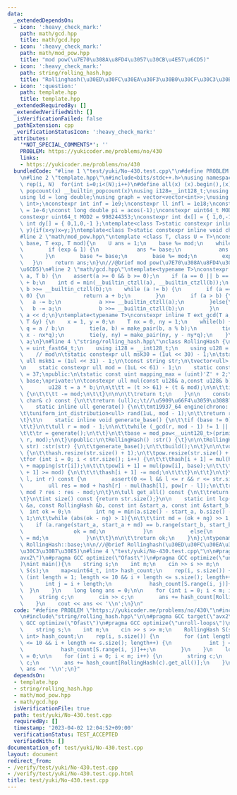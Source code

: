 ```yaml
---
data:
  _extendedDependsOn:
  - icon: ':heavy_check_mark:'
    path: math/gcd.hpp
    title: math/gcd.hpp
  - icon: ':heavy_check_mark:'
    path: math/mod_pow.hpp
    title: "mod pow(\u7E70\u308A\u8FD4\u3057\u30CB\u4E57\u6CD5)"
  - icon: ':heavy_check_mark:'
    path: string/rolling_hash.hpp
    title: "Rollinghash(\u30ED\u30FC\u30EA\u30F3\u30B0\u30CF\u30C3\u30B7\u30E5)"
  - icon: ':question:'
    path: template.hpp
    title: template.hpp
  _extendedRequiredBy: []
  _extendedVerifiedWith: []
  _isVerificationFailed: false
  _pathExtension: cpp
  _verificationStatusIcon: ':heavy_check_mark:'
  attributes:
    '*NOT_SPECIAL_COMMENTS*': ''
    PROBLEM: https://yukicoder.me/problems/no/430
    links:
    - https://yukicoder.me/problems/no/430
  bundledCode: "#line 1 \"test/yuki/No-430.test.cpp\"\n#define PROBLEM \"https://yukicoder.me/problems/no/430\"\
    \n#line 2 \"template.hpp\"\n#include<bits/stdc++.h>\nusing namespace std;\n#define\
    \ rep(i, N)  for(int i=0;i<(N);i++)\n#define all(x) (x).begin(),(x).end()\n#define\
    \ popcount(x) __builtin_popcount(x)\nusing i128=__int128_t;\nusing ll = long long;\n\
    using ld = long double;\nusing graph = vector<vector<int>>;\nusing P = pair<int,\
    \ int>;\nconstexpr int inf = 1e9;\nconstexpr ll infl = 1e18;\nconstexpr ld eps\
    \ = 1e-6;\nconst long double pi = acos(-1);\nconstexpr uint64_t MOD = 1e9 + 7;\n\
    constexpr uint64_t MOD2 = 998244353;\nconstexpr int dx[] = { 1,0,-1,0 };\nconstexpr\
    \ int dy[] = { 0,1,0,-1 };\ntemplate<class T>static constexpr inline void chmax(T&x,T\
    \ y){if(x<y)x=y;}\ntemplate<class T>static constexpr inline void chmin(T&x,T y){if(x>y)x=y;}\n\
    #line 2 \"math/mod_pow.hpp\"\ntemplate <class T, class U = T>\nconstexpr T mod_pow(T\
    \ base, T exp, T mod){\n    U ans = 1;\n    base %= mod;\n    while (exp) {\n\
    \        if (exp & 1) {\n            ans *= base;\n            ans %= mod;\n \
    \       }\n        base *= base;\n        base %= mod;\n        exp >>= 1;\n \
    \   }\n    return ans;\n}\n///@brief mod pow(\u7E70\u308A\u8FD4\u3057\u30CB\u4E57\
    \u6CD5)\n#line 2 \"math/gcd.hpp\"\ntemplate<typename T>\nconstexpr inline T _gcd(T\
    \ a, T b) {\n    assert(a >= 0 && b >= 0);\n    if (a == 0 || b == 0) return a\
    \ + b;\n    int d = min(__builtin_ctzll(a), __builtin_ctzll(b));\n    a >>= __builtin_ctzll(a),\
    \ b >>= __builtin_ctzll(b);\n    while (a != b) {\n        if (a == 0 || b ==\
    \ 0) {\n            return a + b;\n        }\n        if (a > b) {\n         \
    \   a -= b;\n            a >>= __builtin_ctzll(a);\n        }else{\n         \
    \   b -= a;\n            b >>= __builtin_ctzll(b);\n        }\n    }\n\n    return\
    \ a << d;\n}\ntemplate<typename T>\nconstexpr inline T ext_gcd(T a, T b, T &x,\
    \ T &y) {\n    x = 1, y = 0;\n    T nx = 0, ny = 1;\n    while(b) {\n        T\
    \ q = a / b;\n        tie(a, b) = make_pair(b, a % b);\n        tie(x, nx) = make_pair(nx,\
    \ x - nx*q);\n        tie(y, ny) = make_pair(ny, y - ny*q);\n    }\n    return\
    \ a;\n}\n#line 4 \"string/rolling_hash.hpp\"\nclass RollingHash {\n\tusing ull\
    \ = uint_fast64_t;\n    using i128 = __int128_t;\n    using u128 = __uint128_t;\n\
    \    // mod\n\tstatic constexpr ull msk30 = (1ul << 30) - 1;\n\tstatic constexpr\
    \ ull msk61 = (1ul << 31) - 1;\n\tconst string str;\n\tvector<ull> hash, pow;\n\
    \n    static constexpr ull mod = (1uL << 61) - 1;\n    static constexpr ull primitive_root\
    \ = 37;\npublic:\n\tstatic const uint mapping_max = (uint)'Z' + 2;\n\tstatic ull\
    \ base;\nprivate:\n\tconstexpr ull mul(const u128& a,const u128& b) const {\n\
    \        u128 t = a * b;\n\n\t\tt = (t >> 61) + (t & mod);\n\n\t\tif (t >= mod)\
    \ {\n\t\t\tt -= mod;\n\t\t}\n\n\n\t\treturn t;\n    }\n\n    constexpr ull mapping(const\
    \ char& c) const {\n\t\treturn (ull)c;\t//\u5909\u66F4\u3059\u308B?\n\t}\n\n\n\
    \    static inline ull generate() {\n\t\tmt19937_64 engine(chrono::steady_clock::now().time_since_epoch().count());\n\
    \t\tuniform_int_distribution<ull> rand(1uL, mod - 1);\n\t\treturn rand(engine);\n\
    \t}\t\n    static inline void generate_base() {\n\t\tif (base != 0){\n\t\t\treturn;\n\
    \t\t}\n\t\tull r = mod - 1;\n\n\t\twhile (_gcd(r, mod - 1) != 1 || r <= mapping_max){\n\
    \t\t\tr = generate();\n\t\t}\n\t\tbase = mod_pow<__uint128_t>(primitive_root,\
    \ r, mod);\n\t}\npublic:\n\tRollingHash() :str() {\t}\n\n\tRollingHash(const string&\
    \ str) :str(str) {\n\t\tgenerate_base();\n\t\tbuild();\n\t}\n\n\tvoid build()\
    \ {\n\t\thash.resize(str.size() + 1);\n\t\tpow.resize(str.size() + 1, 1);\n\n\t\
    \tfor (int i = 0; i < str.size(); i++) {\n\t\t\thash[i + 1] = mul(hash[i], base)\
    \ + mapping(str[i]);\n\t\t\tpow[i + 1] = mul(pow[i], base);\n\t\t\tif (hash[i\
    \ + 1] >= mod) {\n\t\t\t\thash[i + 1] -= mod;\n\t\t\t}\n\t\t}\n\t}\n\tull range(int\
    \ l, int r) const {\n        assert(0 <= l && l <= r && r <= str.size());\n\n\
    \        ull res = mod + hash[r] - mul(hash[l], pow[r - l]);\n\t\treturn res <\
    \ mod ? res : res - mod;\n\t}\n\tull get_all() const {\n\t\treturn hash.back();\n\
    \t}\n\tint size() const {return str.size();}\n\n    static int lcp(const RollingHash\
    \ &a, const RollingHash &b, const int &start_a, const int &start_b) {\n      \
    \  int ok = 0;\n        int ng = min(a.size() - start_a, b.size() - start_b) +\
    \ 1;\n\t\twhile (abs(ok - ng) > 1){\n\t\t\tint md = (ok + ng) >> 1;\n        \
    \    if (a.range(start_a, start_a + md) == b.range(start_b, start_b + md)){\n\
    \                ok = md;\n            }\n            else{\n                ng\
    \ = md;\n            }\n\t\t}\n\n\t\treturn ok;\n    }\n};\ntypename RollingHash::ull\
    \ RollingHash::base;\n\n///@brief Rollinghash(\u30ED\u30FC\u30EA\u30F3\u30B0\u30CF\
    \u30C3\u30B7\u30E5)\n#line 4 \"test/yuki/No-430.test.cpp\"\n\n#pragma GCC target(\"\
    avx2\")\n#pragma GCC optimize(\"Ofast\")\n#pragma GCC optimize(\"unroll-loops\"\
    )\nint main(){\n    string s;\n    int m;\n    cin >> s >> m;\n    RollingHash\
    \ S(s);\n    map<uint64_t, int> hash_count;\n    rep(i, s.size()) {\n        for\
    \ (int length = 1; length <= 10 && i + length <= s.size(); length++) {\n     \
    \       int j = i + length;\n            hash_count[S.range(i, j)]++;\n      \
    \  }\n    }\n    long long ans = 0;\n\n    for (int i = 0; i < m; i++) {\n   \
    \     string c;\n        cin >> c;\n        ans += hash_count[RollingHash(c).get_all()];\n\
    \    }\n    cout << ans << '\\n';\n}\n"
  code: "#define PROBLEM \"https://yukicoder.me/problems/no/430\"\n#include\"template.hpp\"\
    \n#include\"string/rolling_hash.hpp\"\n\n#pragma GCC target(\"avx2\")\n#pragma\
    \ GCC optimize(\"Ofast\")\n#pragma GCC optimize(\"unroll-loops\")\nint main(){\n\
    \    string s;\n    int m;\n    cin >> s >> m;\n    RollingHash S(s);\n    map<uint64_t,\
    \ int> hash_count;\n    rep(i, s.size()) {\n        for (int length = 1; length\
    \ <= 10 && i + length <= s.size(); length++) {\n            int j = i + length;\n\
    \            hash_count[S.range(i, j)]++;\n        }\n    }\n    long long ans\
    \ = 0;\n\n    for (int i = 0; i < m; i++) {\n        string c;\n        cin >>\
    \ c;\n        ans += hash_count[RollingHash(c).get_all()];\n    }\n    cout <<\
    \ ans << '\\n';\n}"
  dependsOn:
  - template.hpp
  - string/rolling_hash.hpp
  - math/mod_pow.hpp
  - math/gcd.hpp
  isVerificationFile: true
  path: test/yuki/No-430.test.cpp
  requiredBy: []
  timestamp: '2023-04-02 12:04:52+09:00'
  verificationStatus: TEST_ACCEPTED
  verifiedWith: []
documentation_of: test/yuki/No-430.test.cpp
layout: document
redirect_from:
- /verify/test/yuki/No-430.test.cpp
- /verify/test/yuki/No-430.test.cpp.html
title: test/yuki/No-430.test.cpp
---
```

